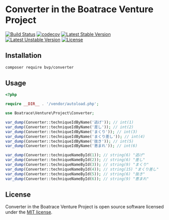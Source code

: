 # Converter in the Boatrace Venture Project

[![Build Status](https://github.com/BoatraceVentureProject/Converter/workflows/Tests/badge.svg)](https://github.com/BoatraceVentureProject/Converter/actions?query=workflow%3Atests)
[![codecov](https://codecov.io/gh/BoatraceVentureProject/Converter/graph/badge.svg?token=A7YKSPM2TW)](https://codecov.io/gh/BoatraceVentureProject/Converter)
[![Latest Stable Version](https://poser.pugx.org/bvp/converter/v/stable)](https://packagist.org/packages/bvp/converter)
[![Latest Unstable Version](https://poser.pugx.org/bvp/converter/v/unstable)](https://packagist.org/packages/bvp/converter)
[![License](https://poser.pugx.org/bvp/converter/license)](https://packagist.org/packages/bvp/converter)

## Installation
```bash
composer require bvp/converter
```

## Usage
```php
<?php

require __DIR__ . '/vendor/autoload.php';

use Boatrace\Venture\Project\Converter;

var_dump(Converter::techniqueIdByName('逃げ')); // int(1)
var_dump(Converter::techniqueIdByName('差し')); // int(2)
var_dump(Converter::techniqueIdByName('まくり')); // int(3)
var_dump(Converter::techniqueIdByName('まくり差し')); // int(4)
var_dump(Converter::techniqueIdByName('抜き')); // int(5)
var_dump(Converter::techniqueIdByName('恵まれ')); // int(6)

var_dump(Converter::techniqueNameById(1)); // string(6) "逃げ"
var_dump(Converter::techniqueNameById(2)); // string(6) "差し"
var_dump(Converter::techniqueNameById(3)); // string(9) "まくり"
var_dump(Converter::techniqueNameById(4)); // string(15) "まくり差し"
var_dump(Converter::techniqueNameById(5)); // string(6) "抜き"
var_dump(Converter::techniqueNameById(6)); // string(9) "恵まれ"
```

## License
Converter in the Boatrace Venture Project is open source software licensed under the [MIT license](LICENSE).
